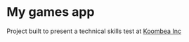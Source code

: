 # My games app

Project built to present a technical skills test at [Koombea Inc](https://www.koombea.com/)
